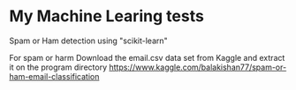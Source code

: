 # My Machine Learing tests
Spam or Ham detection using "scikit-learn"

For spam or harm Download the email.csv data set from Kaggle and extract it on the program directory
https://www.kaggle.com/balakishan77/spam-or-ham-email-classification

